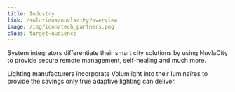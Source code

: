 ```yaml
---
title: Industry
link: /solutions/nuvlacity/overview
image: /img/icon/tech_partners.png
class: target-audience
---
```


System integrators differentiate their smart city solutions by using NuvlaCity to provide secure remote management, self-healing and much more.

Lighting manufacturers incorporate Volumlight into their luminaires to provide the savings only true adaptive lighting can deliver. 